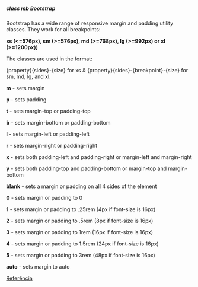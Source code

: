 ##### class mb Bootstrap

Bootstrap has a wide range of responsive margin and padding utility classes. They work for all breakpoints:

**xs (<=576px), sm (>=576px), md (>=768px), lg (>=992px) or xl (>=1200px))**

The classes are used in the format:

{property}{sides}-{size} for xs & {property}{sides}-{breakpoint}-{size} for sm, md, lg, and xl.

**m** - sets margin

**p** - sets padding

**t** - sets margin-top or padding-top

**b** - sets margin-bottom or padding-bottom

**l** - sets margin-left or padding-left

**r** - sets margin-right or padding-right

**x** - sets both padding-left and padding-right or margin-left and margin-right

**y** - sets both padding-top and padding-bottom or margin-top and margin-bottom

**blank** - sets a margin or padding on all 4 sides of the element

**0** - sets margin or padding to 0

**1** - sets margin or padding to .25rem (4px if font-size is 16px)

**2** - sets margin or padding to .5rem (8px if font-size is 16px)

**3** - sets margin or padding to 1rem (16px if font-size is 16px)

**4** - sets margin or padding to 1.5rem (24px if font-size is 16px)

**5** - sets margin or padding to 3rem (48px if font-size is 16px)

**auto** - sets margin to auto

[Referência](https://stackoverflow.com/questions/41574776/what-is-class-mb-0-in-bootstrap-4)
